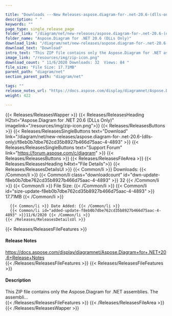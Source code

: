 ```yaml
---

title: "Downloads ---New Releases-aspose.diagram-for-.net-20.6-(dlls-only)"
description: " "
keywords: ""
page_type: single_release_page
folder_link: "/diagram/net/new-releases/aspose.diagram-for-.net-20.6-(dlls-only)/"
folder_name: "Aspose.Diagram for .NET 20.6 (DLLs Only)"
download_link: "/diagram/net/new-releases/aspose.diagram-for-.net-20.6-(dlls-only)/f8eb0b7dbe762cd35b8927b466d75aac-4-4893"
download_text: "Download"
intro_text: "This ZIP file contains only the Aspose.Diagram for .NET assemblies. The assembli..."
image_link: "/resources/img/zip-icon.png"
download_count: " 11/6/2020 Downloads: 32  Views: 84 "
file_size: "File Size: 17.71MB"
parent_path: "diagram/net"
section_parent_path: "diagram/net"

tags: ""
release_notes_url: "https://docs.aspose.com/display/diagramnet/Aspose.Diagram+for+.NET+20.6+Release+Notes"
weight: 422

---
```


{{< Releases/ReleasesWapper >}}
  {{< Releases/ReleasesHeading H2txt="Aspose.Diagram for .NET 20.6 (DLLs Only)" imagelink="/resources/img/zip-icon.png">}}
  {{< Releases/ReleasesButtons >}}
    {{< Releases/ReleasesSingleButtons text="Download" link="/diagram/net/new-releases/aspose.diagram-for-.net-20.6-(dlls-only)/f8eb0b7dbe762cd35b8927b466d75aac-4-4893" >}}
    {{< Releases/ReleasesSingleButtons text="Support Forum" link="https://forum.aspose.com/c/diagram" >}}
  {{< Releases/ReleasesButtons >}}
  {{< Releases/ReleasesFileArea >}}
    {{< Releases/ReleasesHeading h4txt="File Details">}}
    {{< Releases/ReleasesDetailsUl >}}
      {{< Common/li >}} Downloads: {{< /Common/li >}}
      {{< Common/li class="downloadcount" id="dwn-update-f8eb0b7dbe762cd35b8927b466d75aac-4-4893" >}} 32 {{< /Common/li >}}
      {{< Common/li >}} File Size: {{< /Common/li >}}
      {{< Common/li id="size-update-f8eb0b7dbe762cd35b8927b466d75aac-4-4893" >}} 17.71MB {{< /Common/li >}}

      {{< Common/li >}} Date Added: {{< /Common/li >}}
      {{< Common/li id="added-update-f8eb0b7dbe762cd35b8927b466d75aac-4-4893" >}}11/6/2020 {{< /Common/li >}}
    {{< /Releases/ReleasesDetailsUl >}}

  {{< Releases/ReleasesFileFeatures >}}
      <h4>Release Notes</h4><div><a href='https://docs.aspose.com/display/diagramnet/Aspose.Diagram+for+.NET+20.6+Release+Notes'>https://docs.aspose.com/display/diagramnet/Aspose.Diagram+for+.NET+20.6+Release+Notes</a></div>
  {{< /Releases/ReleasesFileFeatures >}}
  {{< Releases/ReleasesFileFeatures >}}
      <h4>Description</h4><div class="HTMLDescription">This ZIP file contains only the Aspose.Diagram for .NET assemblies. The assembli...</div>
  {{< /Releases/ReleasesFileFeatures >}}
 {{< /Releases/ReleasesFileArea >}}
{{< /Releases/ReleasesWapper >}}


